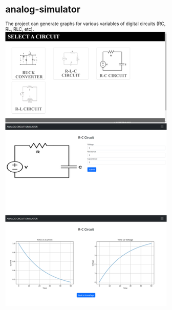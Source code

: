 # analog-simulator
The project can generate graphs for various variables of digital circuits (RC, RL, RLC, etc).
![alt text](https://github.com/Di-ashX/analog-simulator/blob/master/analog1.png?raw=true)
![alt text](https://github.com/Di-ashX/analog-simulator/blob/master/analog2.png?raw=true)
![alt text](https://github.com/Di-ashX/analog-simulator/blob/master/analog3.png?raw=true)
